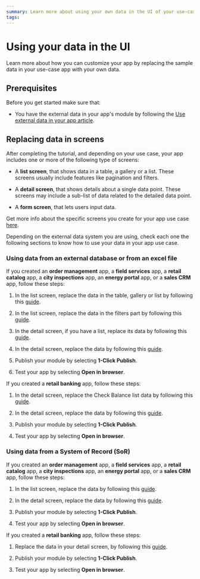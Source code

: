 ```yaml
---
summary: Learn more about using your own data in the UI of your use-case app.
tags:
---
```


# Using your data in the UI

Learn more about how you can customize your app by replacing the sample data in your use-case app with your own data.

## Prerequisites

Before you get started make sure that:

* You have the external data in your app's module by following the [Use external data in your app article](get-external-data.md).

## Replacing data in screens

After completing the tutorial, and depending on your use case, your app includes one or more of the following type of screens:

* A **list screen**, that shows data in a table, a gallery or a list. These screens usually include features like pagination and filters.

* A **detail screen**, that shows details about a single data point. These screens may include a sub-list of data related to the detailed data point.

* A **form screen**, that lets users input data.

<div class="info" markdown="1">

Get more info about the specific screens you create for your app use case [here](understand-create-app.md).

</div>

Depending on the external data system you are using, check each one the following sections to know how to use your data in your app use case.

### Using data from an external database or from an excel file

If you created an **order management** app, a **field services** app,  a **retail catalog** app, a **city inspections** app, an **energy portal** app, or a **sales CRM** app, follow these steps:

1. In the list screen, replace the data in the table, gallery or list by following this [guide](../../develop/ui/screen-templates-use/replace-data.md#replace-data-automatically).

1. In the list screen, replace the data in the filters part by following this [guide](../../develop/ui/screen-templates-use/replace-data.md#replace-data-manually).

1. In the detail screen, if you have a list, replace its data by following this [guide](../../develop/ui/screen-templates-use/replace-data.md#replace-data-automatically).

1. In the detail screen, replace the data by following this [guide](../../develop/ui/screen-templates-use/replace-data.md#replace-data-manually).

1. Publish your module by selecting **1-Click Publish**.

1. Test your app by selecting **Open in browser**.

If you created a **retail banking** app, follow these steps:

1. In the detail screen, replace the Check Balance list data by following this [guide](../../develop/ui/screen-templates-use/replace-data.md#replace-data-automatically).

1. In the detail screen, replace the data by following this [guide](../../develop/ui/screen-templates-use/replace-data.md#replace-data-manually).

1. Publish your module by selecting **1-Click Publish**.

1. Test your app by selecting **Open in browser**.

### Using data from a System of Record (SoR)

If you created an **order management** app, a **field services** app,  a **retail catalog** app, a **city inspections** app, an **energy portal** app, or a **sales CRM** app, follow these steps:

1. In the list screen, replace the data by following this [guide](../../develop/ui/screen-templates-use/replace-data.md#replace-data-manually).

1. In the detail screen, replace the data by following this [guide](../../develop/ui/screen-templates-use/replace-data.md#replace-data-manually).

1. Publish your module by selecting **1-Click Publish**.

1. Test your app by selecting **Open in browser**.

If you created a **retail banking** app, follow these steps:

1. Replace the data in your detail screen, by following this [guide](../../develop/ui/screen-templates-use/replace-data.md#replace-data-manually).

1. Publish your module by selecting **1-Click Publish**.

1. Test your app by selecting **Open in browser**.
